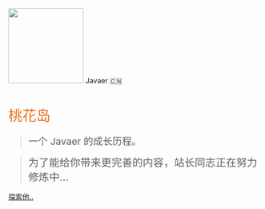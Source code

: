 <!-- 网站封面配置 -->

<img src="http://pic.jiafly.com/logo/logo80.png" width="150px">
Javaer 🇨🇳

# <span style="font-weight:400; color: #E97018;">桃花岛</span> 

> <span style="line-height:1.8rem;font-weight:400;font-size:1.2rem">一个 Javaer 的成长历程。<span>

<!-- > <span style="line-height:1.8rem;font-weight:400;font-size:1.3rem">你想要的，他都努力在满足...<span> -->
> <span style="line-height:1.8rem;font-weight:400;font-size:1.3rem">为了能给你带来更完善的内容，站长同志正在努力修炼中...<span>

<a href="#/index" target="_self">探索他..</a><br/>